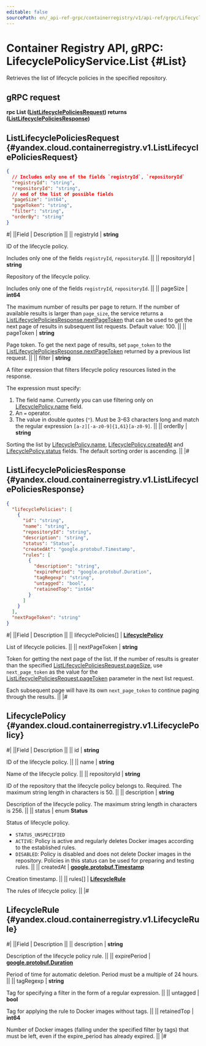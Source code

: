 ```yaml
---
editable: false
sourcePath: en/_api-ref-grpc/containerregistry/v1/api-ref/grpc/LifecyclePolicy/list.md
---
```


# Container Registry API, gRPC: LifecyclePolicyService.List {#List}

Retrieves the list of lifecycle policies in the specified repository.

## gRPC request

**rpc List ([ListLifecyclePoliciesRequest](#yandex.cloud.containerregistry.v1.ListLifecyclePoliciesRequest)) returns ([ListLifecyclePoliciesResponse](#yandex.cloud.containerregistry.v1.ListLifecyclePoliciesResponse))**

## ListLifecyclePoliciesRequest {#yandex.cloud.containerregistry.v1.ListLifecyclePoliciesRequest}

```json
{
  // Includes only one of the fields `registryId`, `repositoryId`
  "registryId": "string",
  "repositoryId": "string",
  // end of the list of possible fields
  "pageSize": "int64",
  "pageToken": "string",
  "filter": "string",
  "orderBy": "string"
}
```

#|
||Field | Description ||
|| registryId | **string**

ID of the lifecycle policy.

Includes only one of the fields `registryId`, `repositoryId`. ||
|| repositoryId | **string**

Repository of the lifecycle policy.

Includes only one of the fields `registryId`, `repositoryId`. ||
|| pageSize | **int64**

The maximum number of results per page to return. If the number of available
results is larger than `page_size`, the service returns
a [ListLifecyclePoliciesResponse.nextPageToken](#yandex.cloud.containerregistry.v1.ListLifecyclePoliciesResponse) that can be used to get the next page of results in subsequent list requests.
Default value: 100. ||
|| pageToken | **string**

Page token. To get the next page of results, set `page_token` to the
[ListLifecyclePoliciesResponse.nextPageToken](#yandex.cloud.containerregistry.v1.ListLifecyclePoliciesResponse) returned by a previous list request. ||
|| filter | **string**

A filter expression that filters lifecycle policy resources listed in the response.

The expression must specify:
1. The field name. Currently you can use filtering only on [LifecyclePolicy.name](#yandex.cloud.containerregistry.v1.LifecyclePolicy) field.
2. An `=` operator.
3. The value in double quotes (`"`). Must be 3-63 characters long and match the regular expression `[a-z][-a-z0-9]{1,61}[a-z0-9]`. ||
|| orderBy | **string**

Sorting the list by [LifecyclePolicy.name](#yandex.cloud.containerregistry.v1.LifecyclePolicy), [LifecyclePolicy.createdAt](#yandex.cloud.containerregistry.v1.LifecyclePolicy) and [LifecyclePolicy.status](#yandex.cloud.containerregistry.v1.LifecyclePolicy) fields.
The default sorting order is ascending. ||
|#

## ListLifecyclePoliciesResponse {#yandex.cloud.containerregistry.v1.ListLifecyclePoliciesResponse}

```json
{
  "lifecyclePolicies": [
    {
      "id": "string",
      "name": "string",
      "repositoryId": "string",
      "description": "string",
      "status": "Status",
      "createdAt": "google.protobuf.Timestamp",
      "rules": [
        {
          "description": "string",
          "expirePeriod": "google.protobuf.Duration",
          "tagRegexp": "string",
          "untagged": "bool",
          "retainedTop": "int64"
        }
      ]
    }
  ],
  "nextPageToken": "string"
}
```

#|
||Field | Description ||
|| lifecyclePolicies[] | **[LifecyclePolicy](#yandex.cloud.containerregistry.v1.LifecyclePolicy)**

List of lifecycle policies. ||
|| nextPageToken | **string**

Token for getting the next page of the list. If the number of results is greater than
the specified [ListLifecyclePoliciesRequest.pageSize](#yandex.cloud.containerregistry.v1.ListLifecyclePoliciesRequest), use `next_page_token` as the value
for the [ListLifecyclePoliciesRequest.pageToken](#yandex.cloud.containerregistry.v1.ListLifecyclePoliciesRequest) parameter in the next list request.

Each subsequent page will have its own `next_page_token` to continue paging through the results. ||
|#

## LifecyclePolicy {#yandex.cloud.containerregistry.v1.LifecyclePolicy}

#|
||Field | Description ||
|| id | **string**

ID of the lifecycle policy. ||
|| name | **string**

Name of the lifecycle policy. ||
|| repositoryId | **string**

ID of the repository that the lifecycle policy belongs to.
Required. The maximum string length in characters is 50. ||
|| description | **string**

Description of the lifecycle policy.
The maximum string length in characters is 256. ||
|| status | enum **Status**

Status of lifecycle policy.

- `STATUS_UNSPECIFIED`
- `ACTIVE`: Policy is active and regularly deletes Docker images according to the established rules.
- `DISABLED`: Policy is disabled and does not delete Docker images in the repository.
Policies in this status can be used for preparing and testing rules. ||
|| createdAt | **[google.protobuf.Timestamp](https://developers.google.com/protocol-buffers/docs/reference/google.protobuf#timestamp)**

Creation timestamp. ||
|| rules[] | **[LifecycleRule](#yandex.cloud.containerregistry.v1.LifecycleRule)**

The rules of lifecycle policy. ||
|#

## LifecycleRule {#yandex.cloud.containerregistry.v1.LifecycleRule}

#|
||Field | Description ||
|| description | **string**

Description of the lifecycle policy rule. ||
|| expirePeriod | **[google.protobuf.Duration](https://developers.google.com/protocol-buffers/docs/reference/csharp/class/google/protobuf/well-known-types/duration)**

Period of time for automatic deletion.
Period must be a multiple of 24 hours. ||
|| tagRegexp | **string**

Tag for specifying a filter in the form of a regular expression. ||
|| untagged | **bool**

Tag for applying the rule to Docker images without tags. ||
|| retainedTop | **int64**

Number of Docker images (falling under the specified filter by tags) that must be left, even if the expire_period has already expired. ||
|#